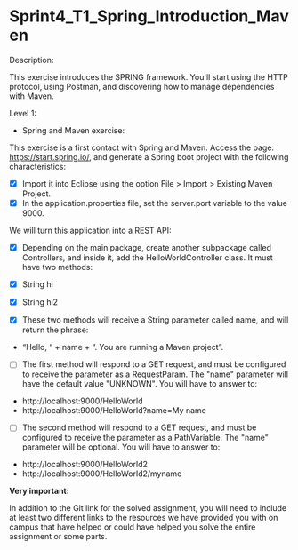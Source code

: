 # Sprint4_T1_Spring_Introduction_Maven


Description:

This exercise introduces the SPRING framework.
You'll start using the HTTP protocol, using Postman, and discovering how to manage dependencies with Maven.

Level 1:

- Spring and Maven exercise:

This exercise is a first contact with Spring and Maven.
Access the page: https://start.spring.io/, and generate a Spring boot project with the following characteristics:

- [x] Import it into Eclipse using the option File > Import > Existing Maven Project.
- [x] In the application.properties file, set the server.port variable to the value 9000.

We will turn this application into a REST API:

- [x] Depending on the main package, create another subpackage called Controllers, and inside it, add the HelloWorldController class. It must have two methods:
- [x] String hi
- [x] String hi2

- [x] These two methods will receive a String parameter called name, and will return the phrase:
- “Hello, “ + name + “. You are running a Maven project”.

- [ ] The first method will respond to a GET request, and must be configured to receive the parameter as a RequestParam. The "name" parameter will have the default value "UNKNOWN". You will have to answer to:

- http://localhost:9000/HelloWorld
- http://localhost:9000/HelloWorld?name=My name

- [ ] The second method will respond to a GET request, and must be configured to receive the parameter as a PathVariable. The "name" parameter will be optional. You will have to answer to:

- http://localhost:9000/HelloWorld2
- http://localhost:9000/HelloWorld2/myname


**Very important:**

In addition to the Git link for the solved assignment, you will need to include at least two different links to the resources we have provided you with on campus that have helped or could have helped you solve the entire assignment or some parts.